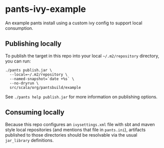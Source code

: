 # pants-ivy-example
An example pants install using a custom ivy config to support local consumption.

## Publishing locally
To publish the target in this repo into your local `~/.m2/repository` directory, you can run:

    ./pants publish.jar \
      --local=~/.m2/repository \
      --named-snapshot=`date +%s` \
      --no-dryrun \
      src/scala/org/pantsbuild/example

See `./pants help publish.jar` for more information on publishing options.

## Consuming locally
Because this repo configures an `ivysettings.xml` file with sbt and maven style local
repositories (and mentions that file in `pants.ini`), artifacts published to those
directories should be resolvable via the usual `jar_library` definitions.
